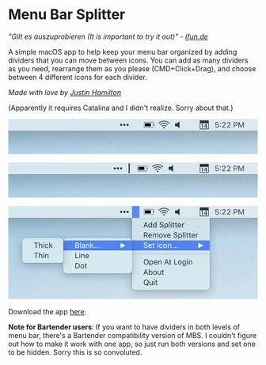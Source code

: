 # Menu Bar Splitter

*"Gilt es auszuprobieren (It is important to try it out)" - [ifun.de](https://www.ifun.de/menu-bar-splitter-sorgt-fuer-mehr-uebersicht-in-der-menueleiste-147440/)*

A simple macOS app to help keep your menu bar organized by adding dividers that you can move between icons. You can add as many dividers as you need, rearrange them as you please (CMD+Click+Drag), and choose between 4 different icons for each divider.

*Made with love by [Justin Hamilton](https://www.jwhamilton.co)*

(Apparently it requires Catalina and I didn't realize. Sorry about that.)

![Screenshot 1](/img/sc1.png)

![Screenshot 2](/img/sc2.png)

![Screenshot 4](/img/sc4.png)

Download the app [here](https://github.com/jwhamilton99/menu-bar-splitter/releases).

**Note for Bartender users**: If you want to have dividers in both levels of menu bar, there's a Bartender compatibility version of MBS. I couldn't figure out how to make it work with one app, so just run both versions and set one to be hidden. Sorry this is so convoluted.
